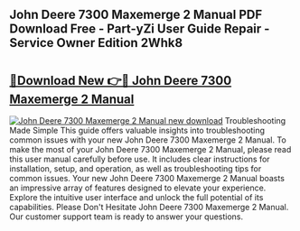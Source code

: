 ## John Deere 7300 Maxemerge 2 Manual PDF Download Free - Part-yZi User Guide Repair - Service Owner Edition 2Whk8

# <h2><a href="http://bc94513.oget.top/?id=John+Deere+7300+Maxemerge+2+Manual">🔗Download New 👉🔴 John Deere 7300 Maxemerge 2 Manual</a></h2>

[![John Deere 7300 Maxemerge 2 Manual new download](https://i.imgur.com/5g1atiW.png)](http://bc94513.oget.top/?id=John+Deere+7300+Maxemerge+2+Manual)
Troubleshooting Made Simple This guide offers valuable insights into troubleshooting common issues with your new John Deere 7300 Maxemerge 2 Manual. To make the most of your John Deere 7300 Maxemerge 2 Manual, please read this user manual carefully before use. It includes clear instructions for installation, setup, and operation, as well as troubleshooting tips for common issues. Your new John Deere 7300 Maxemerge 2 Manual boasts an impressive array of features designed to elevate your experience. Explore the intuitive user interface and unlock the full potential of its capabilities. Please Don't Hesitate John Deere 7300 Maxemerge 2 Manual. Our customer support team is ready to answer your questions.
